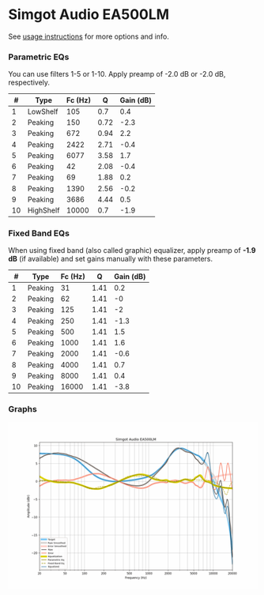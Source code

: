 # Simgot Audio EA500LM
See [usage instructions](https://github.com/jaakkopasanen/AutoEq#usage) for more options and info.

### Parametric EQs
You can use filters 1-5 or 1-10. Apply preamp of -2.0 dB or -2.0 dB, respectively.

|   # | Type      |   Fc (Hz) |    Q |   Gain (dB) |
|-----|-----------|-----------|------|-------------|
|   1 | LowShelf  |       105 | 0.7  |         0.4 |
|   2 | Peaking   |       150 | 0.72 |        -2.3 |
|   3 | Peaking   |       672 | 0.94 |         2.2 |
|   4 | Peaking   |      2422 | 2.71 |        -0.4 |
|   5 | Peaking   |      6077 | 3.58 |         1.7 |
|   6 | Peaking   |        42 | 2.08 |        -0.4 |
|   7 | Peaking   |        69 | 1.88 |         0.2 |
|   8 | Peaking   |      1390 | 2.56 |        -0.2 |
|   9 | Peaking   |      3686 | 4.44 |         0.5 |
|  10 | HighShelf |     10000 | 0.7  |        -1.9 |

### Fixed Band EQs
When using fixed band (also called graphic) equalizer, apply preamp of **-1.9 dB** (if available) and set gains manually with these parameters.

|   # | Type    |   Fc (Hz) |    Q |   Gain (dB) |
|-----|---------|-----------|------|-------------|
|   1 | Peaking |        31 | 1.41 |         0.2 |
|   2 | Peaking |        62 | 1.41 |        -0   |
|   3 | Peaking |       125 | 1.41 |        -2   |
|   4 | Peaking |       250 | 1.41 |        -1.3 |
|   5 | Peaking |       500 | 1.41 |         1.5 |
|   6 | Peaking |      1000 | 1.41 |         1.6 |
|   7 | Peaking |      2000 | 1.41 |        -0.6 |
|   8 | Peaking |      4000 | 1.41 |         0.7 |
|   9 | Peaking |      8000 | 1.41 |         0.4 |
|  10 | Peaking |     16000 | 1.41 |        -3.8 |

### Graphs
![](./Simgot%20Audio%20EA500LM.png)
